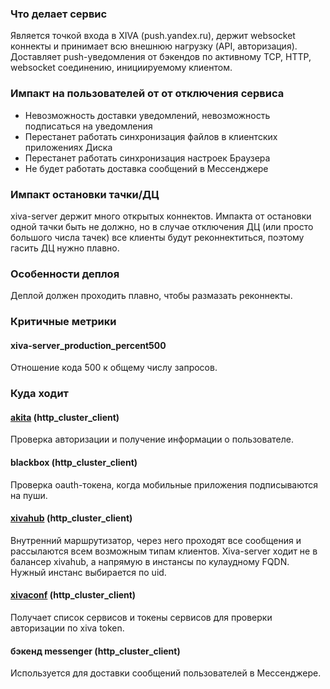 ### Что делает сервис
Является точкой входа в XIVA (push.yandex.ru), держит websocket коннекты и принимает всю внешнюю нагрузку (API, авторизация).
Доставляет push-уведомления от бэкендов по активному TCP, HTTP, websocket соединению, инициируемому клиентом.

### Импакт на пользователей от от отключения сервиса
- Невозможность доставки уведомлений, невозможность подписаться на уведомления
- Перестанет работать синхронизация файлов в клиентских приложениях Диска
- Перестанет работать синхронизация настроек Браузера
- Не будет работать доставка сообщений в Мессенджере

### Импакт остановки тачки/ДЦ
xiva-server держит много открытых коннектов. Импакта от остановки одной тачки быть не должно, но в случае отключения ДЦ (или просто большого числа тачек) все клиенты
будут реконнектиться, поэтому гасить ДЦ нужно плавно.

### Особенности деплоя
Деплой должен проходить плавно, чтобы размазать реконнекты.

### Критичные метрики
#### xiva-server_production_percent500
Отношение кода 500 к общему числу запросов.


### Куда ходит
#### [akita](https://a.yandex-team.ru/arc/trunk/arcadia/mail/sre/doc/akita.md "Документация по akita") (http_cluster_client)
Проверка авторизации и получение информации о пользователе.

#### blackbox (http_cluster_client)
Проверка oauth-токена, когда мобильные приложения подписываются на пуши.


#### [xivahub](https://a.yandex-team.ru/arc/trunk/arcadia/mail/sre/doc/xivahub.md "Документация по xivahub") (http_cluster_client)
Внутренний маршрутизатор, через него проходят все сообщения и рассылаются всем возможным типам клиентов. Xiva-server
ходит не в балансер xivahub, а напрямую в инстансы по кулаудному FQDN. Нужный инстанс выбирается по uid.

#### [xivaconf](https://a.yandex-team.ru/arc/trunk/arcadia/mail/sre/doc/xivaconf.md "Документация по xivaconf") (http_cluster_client)
Получает список сервисов и токены сервисов для проверки авторизации по xiva token.

#### бэкенд messenger (http_cluster_client)
Используется для доставки сообщений пользователей в Мессенджере.

